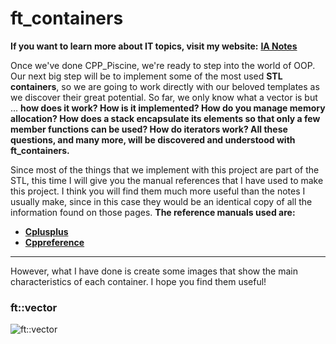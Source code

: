 # ft_containers

**If you want to learn more about IT topics, visit my website:** [**IA Notes**](https://ia-notes.com/)

Once we've done CPP_Piscine, we're ready to step into the world of OOP. Our next big step will be to implement some of the most used **STL containers**, so we are going to work directly with our beloved templates as we discover their great potential. So far, we only know what a vector is but ... **how does it work? How is it implemented? How do you manage memory allocation? How does a stack encapsulate its elements so that only a few member functions can be used? How do iterators work? All these questions, and many more, will be discovered and understood with ft_containers.**<br>

Since most of the things that we implement with this project are part of the STL, this time I will give you the manual references that I have used to make this project. I think you will find them much more useful than the notes I usually make, since in this case they would be an identical copy of all the information found on those pages. **The reference manuals used are:**
- **[Cplusplus](https://www.cplusplus.com)**
- **[Cppreference](https://cppreference.com)**

<hr>

However, what I have done is create some images that show the main characteristics of each container. I hope you find them useful!

### ft::vector
![ft::vector](https://user-images.githubusercontent.com/74931024/144288273-e09bbe7b-7ea6-4a2a-8e6d-7c6689258fe1.jpeg)
